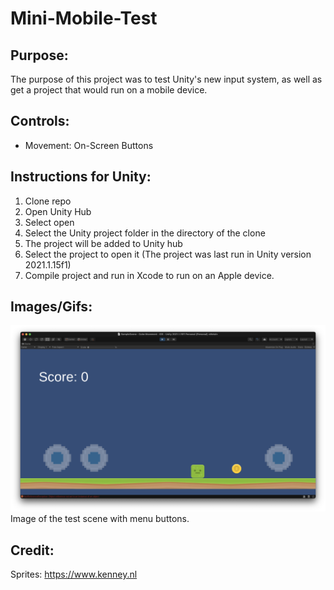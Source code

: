 # Mini-Mobile-Test
## **Purpose:**
The purpose of this project was to test Unity's new input system, as well as get a project that would run on a mobile device. 

## **Controls:**
- Movement: On-Screen Buttons

## **Instructions for Unity:**
1. Clone repo
2. Open Unity Hub
3. Select open
4. Select the Unity project folder in the directory of the clone
5. The project will be added to Unity hub
6. Select the project to open it (The project was last run in Unity version 2021.1.15f1)
7. Compile project and run in Xcode to run on an Apple device. 

## **Images/Gifs:**
<img src="https://github.com/VexeDev/Mini-Mobile-Test/blob/main/Images/ssMain.png" width="512"><br/>
Image of the test scene with menu buttons.<br/>

## **Credit:**
Sprites: https://www.kenney.nl
